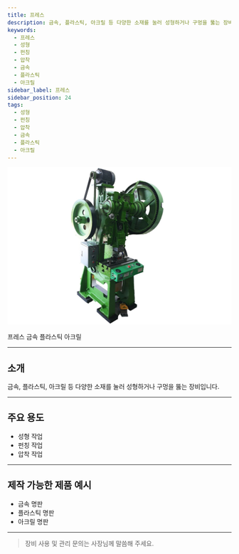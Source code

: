 ```yaml
---
title: 프레스
description: 금속, 플라스틱, 아크릴 등 다양한 소재를 눌러 성형하거나 구멍을 뚫는 장비.
keywords:
  - 프레스
  - 성형
  - 펀칭
  - 압착
  - 금속
  - 플라스틱
  - 아크릴
sidebar_label: 프레스
sidebar_position: 24
tags:
  - 성형
  - 펀칭
  - 압착
  - 금속
  - 플라스틱
  - 아크릴
---
```


<div style={{textAlign:'center'}}>
  <img src="/img/machine/프레스.jpeg" alt="프레스" style={{maxWidth:'400px', borderRadius:'8px', boxShadow:'0 2px 8px #ccc'}} />
</div>

<span class="badge badge--primary">프레스</span>
<span class="badge badge--info">금속</span>
<span class="badge badge--info">플라스틱</span>
<span class="badge badge--info">아크릴</span>

---

## 소개
금속, 플라스틱, 아크릴 등 다양한 소재를 눌러 성형하거나 구멍을 뚫는 장비입니다.

---

## 주요 용도
- 성형 작업
- 펀칭 작업
- 압착 작업

---

## 제작 가능한 제품 예시
- 금속 명판
- 플라스틱 명판
- 아크릴 명판

---

> 장비 사용 및 관리 문의는 사장님께 말씀해 주세요. 